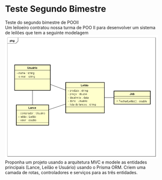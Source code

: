 # Teste Segundo Bimestre
Teste do segundo bimestre de POOII<br>
Um leiloeiro contratou nossa turma de POO II para desenvolver um sistema de leilões que tem a seguinte modelagem<br>
<img src="/assets/dbLeilao.png"> <br>
Proponha um projeto usando a arquitetura MVC e modele as entidades principais (Lance, Leilão e Usuário) usando o Prisma ORM. Criem uma camada de rotas, controladores e serviços para as três entidades.
